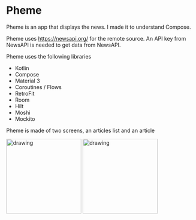# Pheme
Pheme is an app that displays the news. I made it to understand Compose.

Pheme uses https://newsapi.org/ for the remote source. An API key from NewsAPI is needed to get data from NewsAPI.

Pheme uses the following libraries
- Kotlin
- Compose
- Material 3
- Coroutines / Flows
- RetroFit
- Room
- Hilt
- Moshi
- Mockito

Pheme is made of two screens, an articles list and an article

<img src="https://user-images.githubusercontent.com/6993397/200054200-94b3781c-8900-4520-b116-094bb4b51fc9.png" alt="drawing" width="200"/>
<img src="https://user-images.githubusercontent.com/6993397/200054409-814d897e-22d0-4469-ae80-d5bd3c387cb2.png" alt="drawing" width="200"/>

